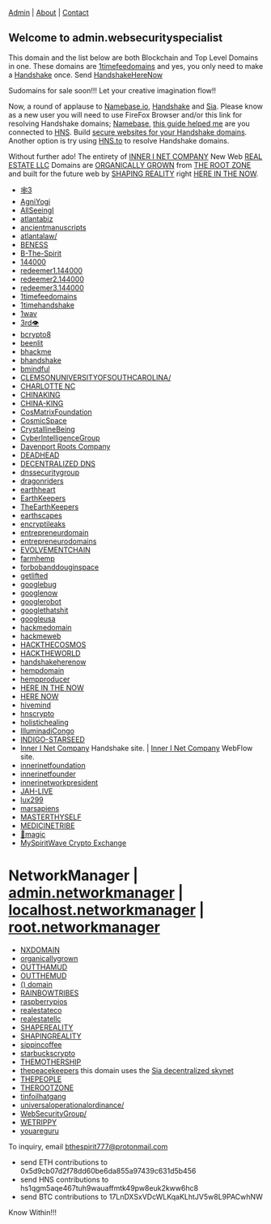 [Admin](http://admin.networkmanager/) | [About](https://gateway.pinata.cloud/ipfs/QmYpk2DdjnShgeBZUTJKnEgaEj7p1EciWikjP3Kb2Bh3yC/) | [Contact](http://i.b-the-spirit/)

## Welcome to admin.websecurityspecialist 

This domain and the list below are both Blockchain and Top Level Domains in one. These domains are [1timefeedomains](http://home.1timefeedomains/) and yes, you only need to make a [Handshake](https://handshake.org/) once. Send [HandshakeHereNow](http://hns.handshakeherenow/)

Sudomains for sale soon!!! Let your creative imagination flow!!

Now, a round of applause to [Namebase.io](https://namebase.io/), [Handshake](https://handshake.org/) and [Sia](https://siasky.net/).
Please know as a new user you will need to use FireFox Browser and/or this link for resolving Handshake domains; [Namebase](https://learn.namebase.io/starting-from-zero/how-to-access-handshake-site), [this guide helped me](https://medium.com/blockchannel/explore-handshake-domains-today-9b087ed77a25) are you connected to [HNS](http://labyrinthtech.xyz/hnscheck.html). Build [secure websites for your Handshake domains](https://medium.com/@matthewzipkin/building-a-secure-website-on-your-handshake-tld-a8922a950a4f).
Another option is try using [HNS.to](https://hns.to/) to resolve Handshake domains.

Without further ado! The entirety of [INNER I NET COMPANY](http://shapereality.innerinetcompany/) New Web [REAL ESTATE LLC](http://shapereality.realestatellc/) Domains are [ORGANICALLY GROWN](http://davenportrootscompany.organicallygrown/) from [THE ROOT ZONE](http://dnssecuritygroup.therootzone/) and built for the future web by [SHAPING REALITY](http://innerinetcompany.shapereality/) right [HERE IN THE NOW](http://b.hereinthenow/).  

- [🕸3](http://owntheinternet.🕸3/)
- [AgniYogi](http://agniyoga.org/index.php)
- [AllSeeingI](http://innerinetfounder.allseeingi/)
- [atlantabiz](http://welcomeatl.atlantabiz/)
- [ancientmanuscripts](http://home.ancientmanuscripts/)
- [atlantalaw/](http://toplawyers.atlantalaw/)
- [BENESS](http://herenow.beness/)
- [B-The-Spirit](http://i.b-the-spirit/)
- [144000](http://redeemers.144000/)
- [redeemer1.144000](http://redeemer1.144000/)
- [redeemer2.144000](http://redeemer2.144000/)
- [redeemer3.144000](http://redeemer3.144000/)
- [1timefeedomains](http://home.1timefeedomains/)
- [1timehandshake](http://home.1timehandshake/)
- [1wav](https://soundcloud.com/bthespirit/1st-wave/)
- [3rd👁](http://uniop.xn--3rd-q013b/)
- [bcrypto8](http://home.bcrypto8/)
- [beenlit](http://barron.beenlit/)
- [bhackme](http://home.bhackme/)
- [bhandshake](http://try.bhandshake/)
- [bmindful](http://herenow.bmindful/)
- [CLEMSONUNIVERSITYOFSOUTHCAROLINA/](http://hns.clemsonuniversityofsouthcarolina/)
- [CHARLOTTE NC](http://innerinetcompany.charlottenc/)
- [CHINAKING](http://eatchinaking.com/)
- [CHINA-KING](http://eatchinaking.com/)
- [CosMatrixFoundation](http://binnerspace.cosmatrixfoundation/)
- [CosmicSpace](http://hackthecosmos.cosmicspace/)
- [CrystallineBeing](http://evolvement.crystallinebeing/)
- [CyberIntelligenceGroup](http://masterthyself.cyberintelligencegroup/)
- [Davenport Roots Company](http://official.davenportrootscompany/)
- [DEADHEAD](http://grateful.deadhead/)
- [DECENTRALIZED DNS](http://dnsdesigns.decentralizeddns/)
- [dnssecuritygroup](http://therootzone.dnssecuritygroup/)
- [dragonriders](http://the.dragonriders/)
- [earthheart](http://heartearth.earthheart/)
- [EarthKeepers](https://www.grandmotherscouncil.org/mitakuye-oyasin-all-my-relations/)
- [TheEarthKeepers](https://thefourwinds.com/blog/shamanism/what-is-an-earthkeeper/)
- [earthscapes](http://sacredcliff.earthscapes/)
- [encryptileaks](http://the.encryptileaks/)
- [entrepreneurdomain](http://hns.entrepreneurdomain/)
- [entrepreneurodomains](http://podvig.entrepreneurodomains/)
- [EVOLVEMENTCHAIN](https://www.dkb-mevlana.org.tr/en/txt/tanitim.pdf)
- [farmhemp](http://hempdomain.farmhemp/)
- [forbobanddouginspace](http://dragon.forbobanddouginspace/)
- [getlifted](http://bthespirit.getlifted/)
- [googlebug](http://home.googlebug/)
- [googlenow](http://hello.googlenow/)
- [googlerobot](http://home.googlerobot/)
- [googlethatshit](http://home.googlethatshit/)
- [googleusa](http://home.googleusa/)
- [hackmedomain](http://loveme.hackmedomain/)
- [hackmeweb](http://hns.hackmeweb/)
- [HACKTHECOSMOS](http://cosmicspace.hackthecosmos/)
- [HACKTHEWORLD](http://home.hacktheworld/)
- [handshakeherenow](http://hns.handshakeherenow/)
- [hempdomain](http://davenportrootscompany.hempdomain/)
- [hempproducer](https://beechains.github.io/hempproducer/)
- [HERE IN THE NOW](http://b.hereinthenow/)
- [HERE NOW](http://b.herenow/)
- [hivemind](http://we.hivemind/)
- [hnscrypto](http://thebarron.hnscrypto/)
- [holistichealing](http://innerinetcompany.holistichealing/)
- [IlluminadiCongo](https://illuminaticongo.com/)
- [INDIGO-STARSEED](http://innerinetcompany.indigo-starseed/)
- [Inner I Net Company](http://shapereality.innerinetcompany/) Handshake site. | [Inner I Net Company](https://innerinetcompany.webflow.io/) WebFlow site.
- [innerinetfoundation](http://official.innerinetfoundation)
- [innerinetfounder](http://home.innerinetfounder/)
- [innerinetworkpresident](http://official.innerinetworkpresident)
- [JAH-LIVE](http://iandi.jah-live/)
- [lux299](http://home.lux299/)
- [marsapiens](http://home.marsapiens/)
- [MASTERTHYSELF](http://innerinetcompany.masterthyself) 
- [MEDICINETRIBE](http://the.medicinetribe/)
- [🍄magic](http://trippy.xn--magic-yn93d/)
- [MySpiritWave Crypto Exchange](https://exchange.myspiritwave.xyz/)
# NetworkManager | [admin.networkmanager](http://admin.networkmanager/) | [localhost.networkmanager](http://localhost.networkmanager/) | [root.networkmanager](http://root.networkmanager/)

- [NXDOMAIN](http://herenow.nxdomain/)
- [organicallygrown](http://davenportrootscompany.organicallygrown)
- [OUTTHAMUD](http://herenow.outthamud/)
- [OUTTHEMUD](http://gleaming.outthemud/)
- [() domain](http://home.xn---e7n/) 
- [RAINBOWTRIBES](http://unite.rainbowtribes/)
- [raspberrypios](http://home.raspberrypios/)
- [realestateco](http://shapingreality.realestateco/)
- [realestatellc](http://shapereality.realestatellc/)
- [SHAPEREALITY](http://innerinetcompany.shapereality/)
- [SHAPINGREALITY](http://reddragonmatrix.shapingreality)
- [sippincoffee](http://ucanfindme.sippincoffee)
- [starbuckscrypto](http://herenow.starbuckscrypto/)
- [THEMOTHERSHIP](http://herenow.themothership/)
- [thepeacekeepers](https://siasky.net/hns/thepeacekeepers/) this domain uses the [Sia decentralized skynet](https://siasky.net/)
- [THEPEOPLE](http://we.thepeople/)
- [THEROOTZONE](http://dnssecuritygroup.therootzone/)
- [tinfoilhatgang](http://the.tinfoilhatgang/)
- [universaloperationalordinance/](https://www.dkb-mevlana.org.tr/en/txt/tanitim.pdf)
- [WebSecurityGroup/](http://admin.websecuritygroup/)
- [WETRIPPY](http://hns.wetrippy/)
- [youareguru](http://iam.youareguru/)


To inquiry, email [bthespirit777@protonmail.com](https://protonmail.com/)
- send ETH contributions to 0x5d9cb07d2f78dd60be6da855a97439c631d5b456
- send HNS contributions to hs1qgm5aqe467tuh9wauaffmtk49pw8euk2kww6hc8
- send BTC contributions to 17LnDXSxVDcWLKqaKLhtJV5w8L9PACwhNW

Know Within!!! 

  
